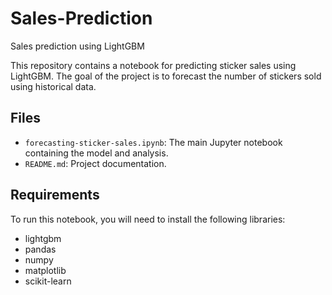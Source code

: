 # Sales-Prediction
Sales prediction using LightGBM

This repository contains a notebook for predicting sticker sales using LightGBM. The goal of the project is to forecast the number of stickers sold using historical data.

## Files

- `forecasting-sticker-sales.ipynb`: The main Jupyter notebook containing the model and analysis.
- `README.md`: Project documentation.

## Requirements

To run this notebook, you will need to install the following libraries:

- lightgbm
- pandas
- numpy
- matplotlib
- scikit-learn

